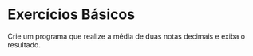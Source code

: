 # Exercícios Básicos
Crie um programa que realize a média de duas notas decimais e exiba o resultado.​
